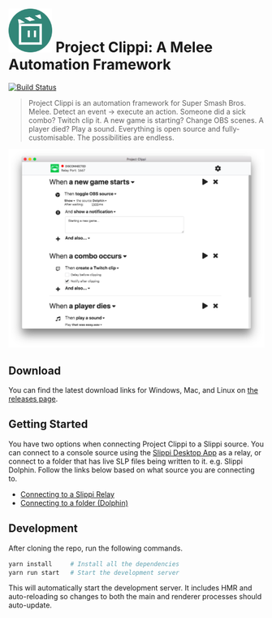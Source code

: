 <img src="build/icon.png" alt="Project Clippi Logo" width="86" height="86"> Project Clippi: A Melee Automation Framework
======================================

[![Build Status](https://github.com/vinceau/project-clippi/workflows/build/badge.svg)](https://github.com/vinceau/project-clippi/actions?workflow=build)

> Project Clippi is an automation framework for Super Smash Bros. Melee. Detect an event → execute an action. Someone did a sick combo? Twitch clip it. A new game is starting? Change OBS scenes. A player died? Play a sound. Everything is open source and fully-customisable. The possibilities are endless.

![Project Clippi screenshot](/docs/images/screenshot.png)

## Download

You can find the latest download links for Windows, Mac, and Linux on [the releases page](https://github.com/vinceau/project-clippi/releases).

## Getting Started

You have two options when connecting Project Clippi to a Slippi source. You can connect to a console source using the [Slippi Desktop App](https://github.com/project-slippi/slippi-desktop-app/) as a relay, or connect to a folder that has live SLP files being written to it. e.g. Slippi Dolphin. Follow the links below based on what source you are connecting to.

* [Connecting to a Slippi Relay](docs/connect_to_relay/README.md)
* [Connecting to a folder (Dolphin)](docs/connect_to_folder/README.md)

## Development

After cloning the repo, run the following commands.

```bash
yarn install     # Install all the dependencies
yarn run start   # Start the development server
```

This will automatically start the development server. It includes HMR and
auto-reloading so changes to both the main and renderer processes should
auto-update.
